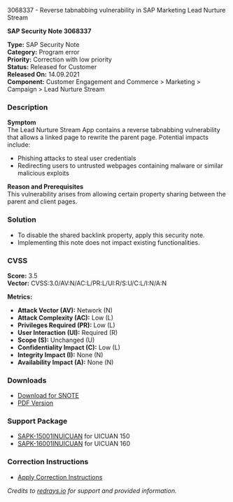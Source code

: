 3068337 - Reverse tabnabbing vulnerability in SAP Marketing Lead Nurture Stream

**SAP Security Note 3068337**

**Type:** SAP Security Note  
**Category:** Program error  
**Priority:** Correction with low priority  
**Status:** Released for Customer  
**Released On:** 14.09.2021  
**Component:** Customer Engagement and Commerce > Marketing > Campaign > Lead Nurture Stream

### Description

**Symptom**  
The Lead Nurture Stream App contains a reverse tabnabbing vulnerability that allows a linked page to rewrite the parent page. Potential impacts include:

- Phishing attacks to steal user credentials
- Redirecting users to untrusted webpages containing malware or similar malicious exploits

**Reason and Prerequisites**  
This vulnerability arises from allowing certain property sharing between the parent and client pages.

### Solution

- To disable the shared backlink property, apply this security note.
- Implementing this note does not impact existing functionalities.

### CVSS

**Score:** 3.5  
**Vector:** CVSS:3.0/AV:N/AC:L/PR:L/UI:R/S:U/C:L/I:N/A:N

**Metrics:**

- **Attack Vector (AV):** Network (N)
- **Attack Complexity (AC):** Low (L)
- **Privileges Required (PR):** Low (L)
- **User Interaction (UI):** Required (R)
- **Scope (S):** Unchanged (U)
- **Confidentiality Impact (C):** Low (L)
- **Integrity Impact (I):** None (N)
- **Availability Impact (A):** None (N)

### Downloads

- [Download for SNOTE](https://notesdownloads.sap.com/note/0040000001318432021)
- [PDF Version](https://userapps.support.sap.com/sap/support/sfm/notes/print/0003068337?language=en-US&token=798E9915C21362511A2872F34F314358)

### Support Package

- [SAPK-15001INUICUAN](https://me.sap.com/supportpackage/SAPK-15001INUICUAN) for UICUAN 150
- [SAPK-16001INUICUAN](https://me.sap.com/supportpackage/SAPK-16001INUICUAN) for UICUAN 160

### Correction Instructions

- [Apply Correction Instructions](https://me.sap.com/corrins/0003068337/17065)

*Credits to [redrays.io](https://redrays.io) for support and provided information.*